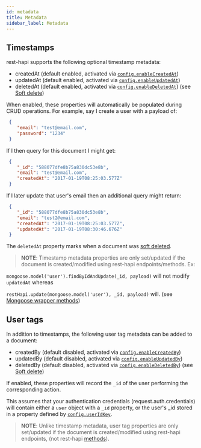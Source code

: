 ```yaml
---
id: metadata
title: Metadata
sidebar_label: Metadata
---
```


## Timestamps
rest-hapi supports the following optional timestamp metadata:
- createdAt (default enabled, activated via [`config.enableCreatedAt`](configuration.md#enablecreatedat))
- updatedAt (default enabled, activated via [`config.enableUpdatedAt`](configuration.md#enableupdatedat))
- deletedAt (default enabled, activated via [`config.enableDeletedAt`](configuration.md#enabledeletedat)) (see [Soft delete](soft-delete.md))

When enabled, these properties will automatically be populated during CRUD operations. For example, say I create a user with a payload of:

```json
 {
    "email": "test@email.com",
    "password": "1234"
 }
```

If I then query for this document I might get:

```json
 {
    "_id": "588077dfe8b75a830dc53e8b",
    "email": "test@email.com",
    "createdAt": "2017-01-19T08:25:03.577Z"
 }
```

If I later update that user's email then an additional query might return:

```json
 {
    "_id": "588077dfe8b75a830dc53e8b",
    "email": "test2@email.com",
    "createdAt": "2017-01-19T08:25:03.577Z",
    "updatedAt": "2017-01-19T08:30:46.676Z"
 }
```

The ``deletedAt`` property marks when a document was [soft deleted](soft-delete.md).

> **NOTE**: Timestamp metadata properties are only set/updated if the document is created/modified using rest-hapi endpoints/methods.
Ex: 

``mongoose.model('user').findByIdAndUpdate(_id, payload)`` will not modify ``updatedAt`` whereas

``restHapi.update(mongoose.model('user'), _id, payload)`` will. (see [Mongoose wrapper methods](mongoose-wrapper-methods.md))

## User tags
In addition to timestamps, the following user tag metadata can be added to a document:
- createdBy (default disabled, activated via [`config.enableCreatedBy`](configuration.md#enablecreatedby))
- updatedBy (default disabled, activated via [`config.enableUpdatedBy`](configuration.md#enableupdatedby))
- deletedBy (default disabled, activated via [`config.enableDeletedBy`](configuration.md#enabledeletedby)) (see [Soft delete](soft-delete.md))

If enabled, these properties will record the `_id` of the user performing the corresponding action. 

This assumes that your authentication credentials (request.auth.credentials) will contain either a `user` object with a `_id` property, or the user's \_id stored in a property defined by [`config.userIdKey`](configuration.md#useridkey).

> **NOTE**: Unlike timestamp metadata, user tag properties are only set/updated if the document is created/modified using rest-hapi endpoints, (not rest-hapi [methods](mongoose-wrapper-methods.md)).
